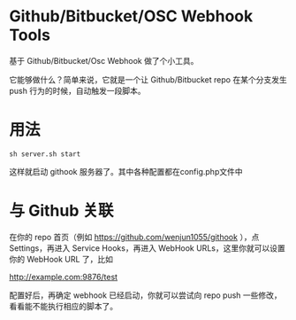Github/Bitbucket/OSC Webhook Tools
==

基于 Github/Bitbucket/Osc Webhook 做了个小工具。

它能够做什么？简单来说，它就是一个让 Github/Bitbucket repo 在某个分支发生 push 行为的时候，自动触发一段脚本。

# 用法

```
sh server.sh start
```

这样就启动 githook 服务器了。其中各种配置都在config.php文件中


# 与 Github 关联

在你的 repo 首页（例如 https://github.com/wenjun1055/githook ），点 Settings，再进入 Service Hooks，再进入 WebHook URLs，这里你就可以设置你的 WebHook URL 了，比如 

http://example.com:9876/test

配置好后，再确定 webhook 已经启动，你就可以尝试向 repo push 一些修改，看看能不能执行相应的脚本了。